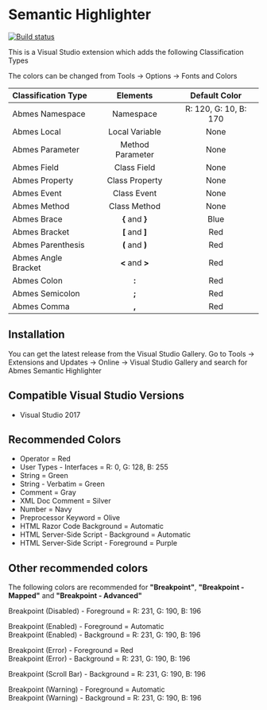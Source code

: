 Semantic Highlighter
=========================
[![Build status](https://ci.appveyor.com/api/projects/status/ga0hpujttna3ot73?svg=true)](https://ci.appveyor.com/project/abmes/semantichighlighter)

This is a Visual Studio extension which adds the following Classification Types

The colors can be changed from Tools -> Options -> Fonts and Colors

| Classification Type |       Elements       |     Default Color     |
|:--------------------|:--------------------:|:---------------------:|
| Abmes Namespace     | Namespace            | R: 120, G: 10, B: 170 |
| Abmes Local         | Local Variable       | None                  |
| Abmes Parameter     | Method Parameter     | None                  |
| Abmes Field         | Class Field          | None                  |
| Abmes Property      | Class Property       | None                  |
| Abmes Event         | Class Event          | None                  |
| Abmes Method        | Class Method         | None                  |
| Abmes Brace         | **{** and **}**      | Blue                  |
| Abmes Bracket       | **[** and **]**      | Red                   |
| Abmes Parenthesis   | **(** and **)**      | Red                   |
| Abmes Angle Bracket | **<** and **>**      | Red                   |
| Abmes Colon         | **:**                | Red                   |
| Abmes Semicolon     | **;**                | Red                   |
| Abmes Comma         | **,**                | Red                   |


Installation
------------
You can get the latest release from the Visual Studio Gallery. Go to Tools -> Extensions and Updates -> Online -> Visual Studio Gallery and search for Abmes Semantic Highlighter


Compatible Visual Studio Versions
---------------------------------
* Visual Studio 2017


Recommended Colors
------------------
- Operator = Red
- User Types - Interfaces = R: 0, G: 128, B: 255
- String = Green
- String - Verbatim = Green
- Comment = Gray
- XML Doc Comment = Silver
- Number = Navy
- Preprocessor Keyword = Olive
- HTML Razor Code Background = Automatic
- HTML Server-Side Script - Background = Automatic
- HTML Server-Side Script - Foreground = Purple


Other recommended colors
------------------------
The following colors are recommended for **"Breakpoint"**, **"Breakpoint - Mapped"** and **"Breakpoint - Advanced"**

Breakpoint (Disabled) - Foreground = R: 231, G: 190, B: 196

Breakpoint (Enabled) - Foreground = Automatic  
Breakpoint (Enabled) - Background = R: 231, G: 190, B: 196

Breakpoint (Error) - Foreground = Red  
Breakpoint (Error) - Background = R: 231, G: 190, B: 196

Breakpoint (Scroll Bar) - Background = R: 231, G: 190, B: 196

Breakpoint (Warning) - Foreground = Automatic  
Breakpoint (Warning) - Background = R: 231, G: 190, B: 196
